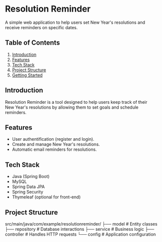 # Resolution Reminder

A simple web application to help users set New Year's resolutions and receive reminders on specific dates.

## Table of Contents
1. [Introduction](#introduction)
2. [Features](#features)
2. [Tech Stack](#tech-stack)
3. [Project Structure](#project-structure)
4. [Getting Started]($getting-started)

## Introduction
Resolution Reminder is a tool designed to help users keep track of their New Year's resolutions by allowing them to set goals and schedule reminders.

## Features
- User authentification (register and login).
- Create and manage New Year's resolutions.
- Automatic email reminders for resolutions.

## Tech Stack
- Java (Spring Boot)
- MySQL
- Spring Data JPA
- Spring Security
- Thymeleaf (optional for front-end)

## Project Structure
src/main/java/com/example/resolutionreminder/
├── model            # Entity classes
├── repository       # Database interactions
├── service          # Business logic
├── controller       # Handles HTTP requests
└── config           # Application configuration